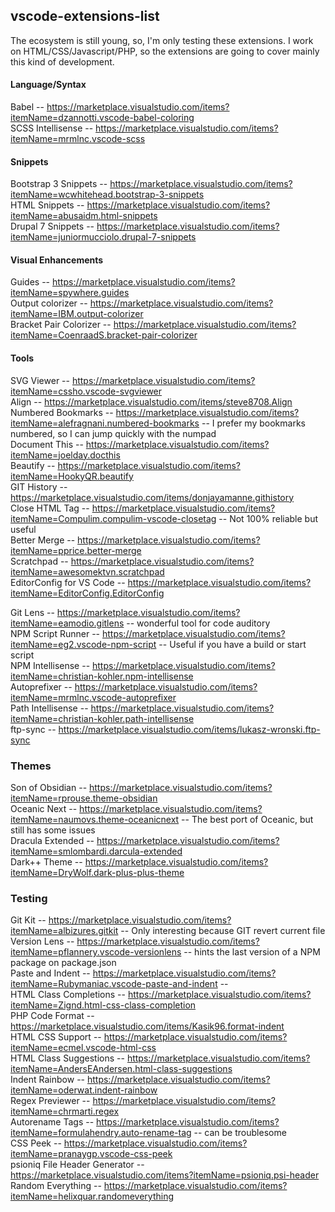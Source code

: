 ## vscode-extensions-list
The ecosystem is still young, so, I'm only testing these extensions. I work on HTML/CSS/Javascript/PHP, so the extensions are going to cover mainly this kind of development.

#### Language/Syntax

Babel -- <https://marketplace.visualstudio.com/items?itemName=dzannotti.vscode-babel-coloring><br>
SCSS Intellisense -- https://marketplace.visualstudio.com/items?itemName=mrmlnc.vscode-scss<br>

#### Snippets

Bootstrap 3 Snippets -- <https://marketplace.visualstudio.com/items?itemName=wcwhitehead.bootstrap-3-snippets><br>
HTML Snippets -- <https://marketplace.visualstudio.com/items?itemName=abusaidm.html-snippets><br>
Drupal 7 Snippets -- <https://marketplace.visualstudio.com/items?itemName=juniormucciolo.drupal-7-snippets><br>

#### Visual Enhancements

Guides -- <https://marketplace.visualstudio.com/items?itemName=spywhere.guides><br>
Output colorizer -- <https://marketplace.visualstudio.com/items?itemName=IBM.output-colorizer><br>
Bracket Pair Colorizer -- https://marketplace.visualstudio.com/items?itemName=CoenraadS.bracket-pair-colorizer<br>

#### Tools

SVG Viewer -- <https://marketplace.visualstudio.com/items?itemName=cssho.vscode-svgviewer><br>
Align -- <https://marketplace.visualstudio.com/items/steve8708.Align><br>
Numbered Bookmarks -- <https://marketplace.visualstudio.com/items?itemName=alefragnani.numbered-bookmarks> -- I prefer my bookmarks numbered, so I can jump quickly with the numpad<br>
Document This -- <https://marketplace.visualstudio.com/items?itemName=joelday.docthis><br>
Beautify -- <https://marketplace.visualstudio.com/items?itemName=HookyQR.beautify><br>
GIT History -- <https://marketplace.visualstudio.com/items/donjayamanne.githistory><br>
Close HTML Tag -- <https://marketplace.visualstudio.com/items?itemName=Compulim.compulim-vscode-closetag> -- Not 100% reliable but useful<br>
Better Merge -- https://marketplace.visualstudio.com/items?itemName=pprice.better-merge<br>
Scratchpad -- <https://marketplace.visualstudio.com/items?itemName=awesomektvn.scratchpad><br>
EditorConfig for VS Code -- <https://marketplace.visualstudio.com/items?itemName=EditorConfig.EditorConfig><br>

Git Lens -- <https://marketplace.visualstudio.com/items?itemName=eamodio.gitlens> -- wonderful tool for code auditory<br>
NPM Script Runner -- <https://marketplace.visualstudio.com/items?itemName=eg2.vscode-npm-script> -- Useful if you have a build or start script<br>
NPM Intellisense -- <https://marketplace.visualstudio.com/items?itemName=christian-kohler.npm-intellisense><br>
Autoprefixer -- <https://marketplace.visualstudio.com/items?itemName=mrmlnc.vscode-autoprefixer><br>
Path Intellisense -- <https://marketplace.visualstudio.com/items?itemName=christian-kohler.path-intellisense><br>
ftp-sync -- <https://marketplace.visualstudio.com/items/lukasz-wronski.ftp-sync><br>

### Themes

Son of Obsidian -- <https://marketplace.visualstudio.com/items?itemName=rprouse.theme-obsidian><br>
Oceanic Next -- <https://marketplace.visualstudio.com/items?itemName=naumovs.theme-oceanicnext> -- The best port of Oceanic, but still has some issues<br>
Dracula Extended -- https://marketplace.visualstudio.com/items?itemName=smlombardi.darcula-extended<br>
Dark++ Theme -- https://marketplace.visualstudio.com/items?itemName=DryWolf.dark-plus-plus-theme<br>

### Testing

Git Kit -- <https://marketplace.visualstudio.com/items?itemName=albizures.gitkit> -- Only interesting because GIT revert current file<br>
Version Lens -- <https://marketplace.visualstudio.com/items?itemName=pflannery.vscode-versionlens> -- hints the last version of a NPM package on package.json<br>
Paste and Indent -- <https://marketplace.visualstudio.com/items?itemName=Rubymaniac.vscode-paste-and-indent> -- <br>
HTML Class Completions -- <https://marketplace.visualstudio.com/items?itemName=Zignd.html-css-class-completion><br>
PHP Code Format -- <https://marketplace.visualstudio.com/items/Kasik96.format-indent><br>
HTML CSS Support -- <https://marketplace.visualstudio.com/items?itemName=ecmel.vscode-html-css><br>
HTML Class Suggestions -- <https://marketplace.visualstudio.com/items?itemName=AndersEAndersen.html-class-suggestions><br>
Indent Rainbow -- <https://marketplace.visualstudio.com/items?itemName=oderwat.indent-rainbow><br>
Regex Previewer -- <https://marketplace.visualstudio.com/items?itemName=chrmarti.regex><br>
Autorename Tags -- <https://marketplace.visualstudio.com/items?itemName=formulahendry.auto-rename-tag> --  can be troublesome<br>
CSS Peek -- https://marketplace.visualstudio.com/items?itemName=pranaygp.vscode-css-peek<br>
psioniq File Header Generator -- https://marketplace.visualstudio.com/items?itemName=psioniq.psi-header<br>
Random Everything -- https://marketplace.visualstudio.com/items?itemName=helixquar.randomeverything<br>

